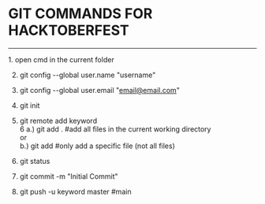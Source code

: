 <h1> GIT COMMANDS FOR HACKTOBERFEST </h1>
<hr>
  1. open cmd in the current folder  

  2. git config --global user.name "username"  

  3. git config --global user.email "[email@email.com](mailto:email@email.com)"  

  4. git init  

  5. git remote add keyword  
6 a.) git add . #add all files in the current working directory  
or  
b.) git add #only add a specific file (not all files)  

  6. git status  

  7. git commit -m "Initial Commit"  

  8. git push -u keyword master #main
